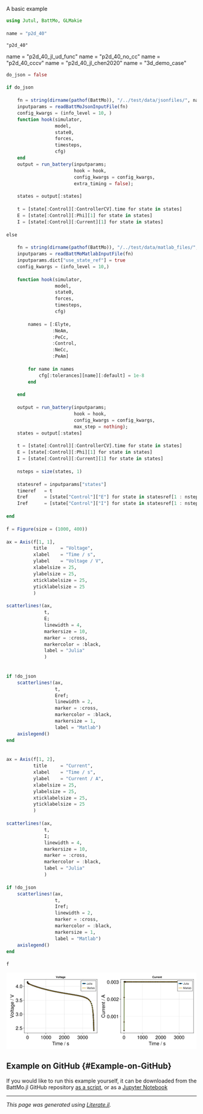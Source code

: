 


A basic example

```julia
using Jutul, BattMo, GLMakie

name = "p2d_40"
```


```
"p2d_40"
```


name = &quot;p2d_40_jl_ud_func&quot; name = &quot;p2d_40_no_cc&quot; name = &quot;p2d_40_cccv&quot; name = &quot;p2d_40_jl_chen2020&quot; name = &quot;3d_demo_case&quot;

```julia
do_json = false

if do_json

    fn = string(dirname(pathof(BattMo)), "/../test/data/jsonfiles/", name, ".json")
    inputparams = readBattMoJsonInputFile(fn)
    config_kwargs = (info_level = 10, )
    function hook(simulator,
                  model,
                  state0,
                  forces,
                  timesteps,
                  cfg)
    end
    output = run_battery(inputparams;
                         hook = hook,
                         config_kwargs = config_kwargs,
                         extra_timing = false);

    states = output[:states]

    t = [state[:Control][:ControllerCV].time for state in states]
    E = [state[:Control][:Phi][1] for state in states]
    I = [state[:Control][:Current][1] for state in states]

else

    fn = string(dirname(pathof(BattMo)), "/../test/data/matlab_files/", name, ".mat")
    inputparams = readBattMoMatlabInputFile(fn)
    inputparams.dict["use_state_ref"] = true
    config_kwargs = (info_level = 10,)

    function hook(simulator,
                  model,
                  state0,
                  forces,
                  timesteps,
                  cfg)

        names = [:Elyte,
                 :NeAm,
                 :PeCc,
                 :Control,
                 :NeCc,
                 :PeAm]

        for name in names
            cfg[:tolerances][name][:default] = 1e-8
        end

    end

    output = run_battery(inputparams;
                         hook = hook,
                         config_kwargs = config_kwargs,
                         max_step = nothing);
    states = output[:states]

    t = [state[:Control][:ControllerCV].time for state in states]
    E = [state[:Control][:Phi][1] for state in states]
    I = [state[:Control][:Current][1] for state in states]

    nsteps = size(states, 1)

    statesref = inputparams["states"]
    timeref   = t
    Eref      = [state["Control"]["E"] for state in statesref[1 : nsteps]]
    Iref      = [state["Control"]["I"] for state in statesref[1 : nsteps]]

end

f = Figure(size = (1000, 400))

ax = Axis(f[1, 1],
          title     = "Voltage",
          xlabel    = "Time / s",
          ylabel    = "Voltage / V",
          xlabelsize = 25,
          ylabelsize = 25,
          xticklabelsize = 25,
          yticklabelsize = 25
          )

scatterlines!(ax,
              t,
              E;
              linewidth = 4,
              markersize = 10,
              marker = :cross,
              markercolor = :black,
              label = "Julia"
              )


if !do_json
    scatterlines!(ax,
                  t,
                  Eref;
                  linewidth = 2,
                  marker = :cross,
                  markercolor = :black,
                  markersize = 1,
                  label = "Matlab")
    axislegend()
end


ax = Axis(f[1, 2],
          title     = "Current",
          xlabel    = "Time / s",
          ylabel    = "Current / A",
          xlabelsize = 25,
          ylabelsize = 25,
          xticklabelsize = 25,
          yticklabelsize = 25
          )

scatterlines!(ax,
              t,
              I;
              linewidth = 4,
              markersize = 10,
              marker = :cross,
              markercolor = :black,
              label = "Julia"
              )

if !do_json
    scatterlines!(ax,
                  t,
                  Iref;
                  linewidth = 2,
                  marker = :cross,
                  markercolor = :black,
                  markersize = 1,
                  label = "Matlab")
    axislegend()
end

f
```

![](txlcluv.jpeg)

## Example on GitHub {#Example-on-GitHub}

If you would like to run this example yourself, it can be downloaded from the BattMo.jl GitHub repository [as a script](https://https://github.com/BattMoTeam/BattMo.jl/blob/main/examples/example_battery.jl), or as a [Jupyter Notebook](https://https://github.com/BattMoTeam/BattMo.jl/blob/gh-pages/dev/final_site/notebooks/example_battery.ipynb)


---


_This page was generated using [Literate.jl](https://github.com/fredrikekre/Literate.jl)._

